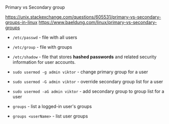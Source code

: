 Primary vs Secondary group

https://unix.stackexchange.com/questions/605531/primary-vs-secondary-groups-in-linux
https://www.baeldung.com/linux/primary-vs-secondary-groups

- `/etc/passwd` - file with all users
- `/etc/group` - file with groups
- `/etc/shadow` - file that stores **hashed passwords** and related security information for user accounts.

- `sudo usermod -g admin viktor` - change primary group for a user
- `sudo usermod -G admin viktor` - override secondary group list for a user
- `sudo usermod -aG admin viktor` - add secondary group to group list for a user

- `groups` - list a logged-in user's groups
- `groups <userName>` - list user groups
